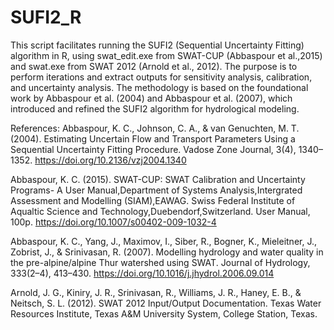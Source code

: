 # SUFI2_R
This script facilitates running the SUFI2 (Sequential Uncertainty Fitting) algorithm in R, using swat_edit.exe from SWAT-CUP (Abbaspour et al.,2015) and swat.exe from SWAT 2012 (Arnold et al., 2012). The purpose is to perform iterations and extract outputs for sensitivity analysis, calibration, and uncertainty analysis. The methodology is based on the foundational work by Abbaspour et al. (2004) and Abbaspour et al. (2007), which introduced and refined the SUFI2 algorithm for hydrological modeling.

References: Abbaspour, K. C., Johnson, C. A., & van Genuchten, M. T. (2004). Estimating Uncertain Flow and Transport Parameters Using a Sequential Uncertainty Fitting Procedure. Vadose Zone Journal, 3(4), 1340–1352. https://doi.org/10.2136/vzj2004.1340

Abbaspour, K. C. (2015). SWAT-CUP: SWAT Calibration and Uncertainty Programs- A User Manual,Department of Systems Analysis,Intergrated Assessment and Modelling (SIAM),EAWAG. Swiss Federal Institute of Aqualtic Science and Technology,Duebendorf,Switzerland. User Manual, 100p. https://doi.org/10.1007/s00402-009-1032-4

Abbaspour, K. C., Yang, J., Maximov, I., Siber, R., Bogner, K., Mieleitner, J., Zobrist, J., & Srinivasan, R. (2007). Modelling hydrology and water quality in the pre-alpine/alpine Thur watershed using SWAT. Journal of Hydrology, 333(2–4), 413–430. https://doi.org/10.1016/j.jhydrol.2006.09.014

Arnold, J. G., Kiniry, J. R., Srinivasan, R., Williams, J. R., Haney, E. B., & Neitsch, S. L. (2012). SWAT 2012 Input/Output Documentation. Texas Water Resources Institute, Texas A&M University System, College Station, Texas.
